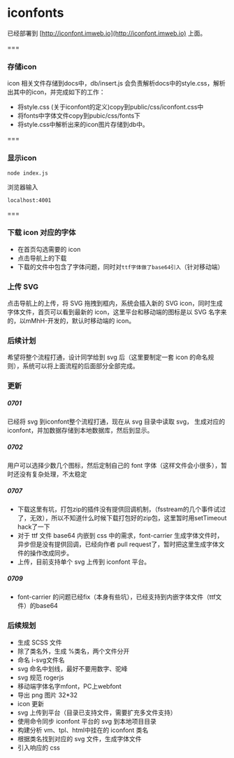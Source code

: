 # iconfonts
已经部署到 [http://iconfont.imweb.io](http://iconfont.imweb.io) 上面。

===
### 存储icon
icon 相关文件存储到docs中，db/insert.js 会负责解析docs中的style.css，解析出其中的icon，并完成如下的工作：
+ 将style.css (关于iconfont的定义)copy到public/css/iconfont.css中
+ 将fonts中字体文件copy到pubic/css/fonts下
+ 将style.css中解析出来的icon图片存储到db中。

===
### 显示icon

```
node index.js
```
浏览器输入

```
localhost:4001
```

===
### 下载 icon 对应的字体
+ 在首页勾选需要的 icon
+ 点击导航上的下载
+ 下载的文件中包含了字体问题，同时对`ttf字体做了base64引入`（针对移动端）

### 上传 SVG
点击导航上的上传，将 SVG 拖拽到框内，系统会插入新的 SVG icon，同时生成字体文件，首页可以看到最新的 icon，这里平台和移动端的图标是以 SVG 名字来的，以mMhH-开发的，默认时移动端的 icon。

### 后续计划
希望将整个流程打通，设计同学给到 svg 后（这里要制定一套 icon 的命名规则），系统可以将上面流程的后面部分全部完成。


### 更新
##### 0701
已经将 svg 到iconfont整个流程打通，现在从 svg 目录中读取 svg， 生成对应的 iconfont，并加数据存储到本地数据库，然后到显示。

##### 0702
用户可以选择少数几个图标，然后定制自己的 font 字体（这样文件会小很多），暂时还没有复杂处理，不太稳定

##### 0707
+ 下载这里有坑，打包zip的插件没有提供回调机制，（fsstream的几个事件试过了，无效），所以不知道什么时候下载打包好的zip包，这里暂时用setTimeout hack了一下
+ 对于 ttf 文件 base64 内嵌到 css 中的需求，font-carrier 生成字体文件时，异步但是没有提供回调，已经向作者 pull request了，暂时把这里生成字体文件的操作改成同步。
+ 上传，目前支持单个 svg 上传到 iconfont 平台。

##### 0709
+ font-carrier 的问题已经fix（本身有些坑），已经支持到内嵌字体文件（ttf文件）的base64

### 后续规划
+ 生成 SCSS 文件
+ 除了类名外，生成 %类名，两个文件分开
+ 命名 i-svg文件名
+ svg 命名中划线，最好不要用数字、驼峰
+ svg 规范 rogerjs
+ 移动端字体名字mfont，PC上webfont
+ 导出 png 图片 32*32
+ icon 更新
+ svg 上传到平台（目录已支持文件，需要扩充多文件支持）
+ 使用命令同步 iconfont 平台的 svg 到本地项目目录
+ 构建分析 vm、tpl、html中挂在的 iconfont 类名
+ 根据类名找到对应的 svg 文件，生成字体文件
+ 引入响应的 css
